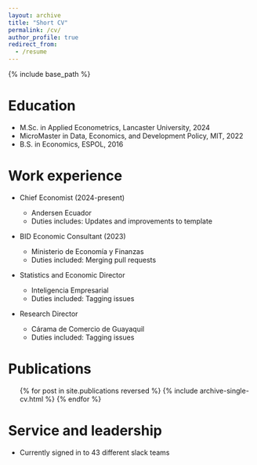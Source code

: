 ```yaml
---
layout: archive
title: "Short CV"
permalink: /cv/
author_profile: true
redirect_from:
  - /resume
---
```


{% include base_path %}

Education
======
* M.Sc. in Applied Econometrics, Lancaster University, 2024
* MicroMaster in Data, Economics, and Development Policy, MIT, 2022
* B.S. in Economics, ESPOL, 2016

Work experience
======
* Chief Economist (2024-present)
  * Andersen Ecuador
  * Duties includes: Updates and improvements to template

* BID Economic Consultant (2023)
  * Ministerio de Economía y Finanzas
  * Duties included: Merging pull requests

* Statistics and Economic Director
  * Inteligencia Empresarial
  * Duties included: Tagging issues
 
* Research Director
  * Cárama de Comercio de Guayaquil
  * Duties included: Tagging issues

Publications
======
  <ul>{% for post in site.publications reversed %}
    {% include archive-single-cv.html %}
  {% endfor %}</ul>
  
Service and leadership
======
* Currently signed in to 43 different slack teams
